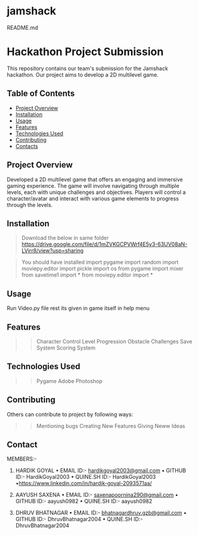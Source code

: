 # jamshack
README.md

# Hackathon Project Submission

This repository contains our team's submission for the Jamshack hackathon. Our project aims to develop a 2D multilevel game.

## Table of Contents

- [Project Overview](#project-overview)
- [Installation](#installation)
- [Usage](#usage)
- [Features](#features)
- [Technologies Used](#technologies-used)
- [Contributing](#contributing)
- [Contacts](#contacts)

## Project Overview

Developed a 2D multilevel game that
offers an engaging and immersive
gaming experience. The game will
involve navigating through multiple
levels, each with unique challenges
and objectives. Players will control a
character/avatar and interact with
various game elements to progress
through the levels.

## Installation

>Download the below in same folder
https://drive.google.com/file/d/1mZVKGCPVWrf4E5y3-63UV08aN-LVjrr8/view?usp=sharing

>You should have installed 
>import pygame
import random
import moviepy.editor
import pickle
import os
from pygame import mixer
from savetime1 import *
from moviepy.editor import *

## Usage

Run Video.py file rest its given in game itself in help menu

## Features

>>Character Control
>>Level Progression
>>Obstacle Challenges
>>Save System
>>Scoring System

## Technologies Used

>>Pygame
>>Adobe Photoshop

## Contributing

Others can contribute to project by following ways:

>>Mentioning bugs
>>Creating New Features
>>Giving Neww Ideas

## Contact

MEMBERS:-
1) HARDIK GOYAL
• EMAIL ID:- hardikgoyal2003@gmail.com
• GITHUB ID:- HardikGoyal2003
• QUINE.SH ID:- HardikGoyal2003
•https://www.linkedin.com/in/hardik-goyal-2093571aa/

2) AAYUSH SAXENA
• EMAIL ID:- saxenapoornina290@gmail.com
• GITHUB ID:- aayush0982
• QUINE.SH ID:- aayush0982

3) DHRUV BHATNAGAR
• EMAIL ID:- bhatnagardhruv.gzb@gmail.com
• GITHUB ID:- DhruvBhatnagar2004
• QUINE.SH ID:- DhruvBhatnagar2004




